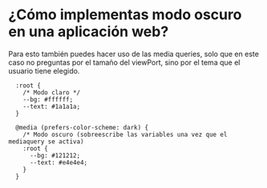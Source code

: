 # ¿Cómo implementas modo oscuro en una aplicación web?

Para esto también puedes hacer uso de las media queries, solo que en este caso no preguntas por el tamaño del viewPort, sino por el tema que el usuario tiene elegido.

```
  :root {
    /* Modo claro */
    --bg: #ffffff;
    --text: #1a1a1a;
  }

  @media (prefers-color-scheme: dark) {
    /* Modo oscuro (sobreescribe las variables una vez que el mediaquery se activa)
    :root {
      --bg: #121212;
      --text: #e4e4e4;
    }
  }

```
